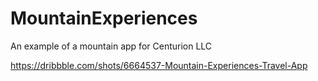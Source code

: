 # MountainExperiences
An example of a mountain app for Centurion LLC

https://dribbble.com/shots/6664537-Mountain-Experiences-Travel-App
